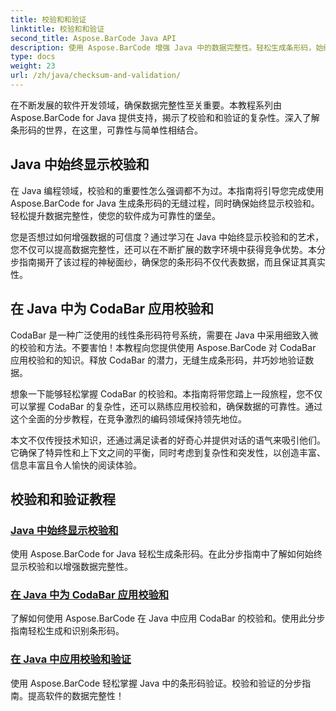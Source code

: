 ```yaml
---
title: 校验和和验证
linktitle: 校验和和验证
second_title: Aspose.BarCode Java API
description: 使用 Aspose.BarCode 增强 Java 中的数据完整性。轻松生成条形码，始终显示校验和，并掌握 CodaBar 和常规校验和验证。
type: docs
weight: 23
url: /zh/java/checksum-and-validation/
---
```



在不断发展的软件开发领域，确保数据完整性至关重要。本教程系列由 Aspose.BarCode for Java 提供支持，揭示了校验和和验证的复杂性。深入了解条形码的世界，在这里，可靠性与简单性相结合。

## Java 中始终显示校验和

在 Java 编程领域，校验和的重要性怎么强调都不为过。本指南将引导您完成使用 Aspose.BarCode for Java 生成条形码的无缝过程，同时确保始终显示校验和。轻松提升数据完整性，使您的软件成为可靠性的堡垒。

您是否想过如何增强数据的可信度？通过学习在 Java 中始终显示校验和的艺术，您不仅可以提高数据完整性，还可以在不断扩展的数字环境中获得竞争优势。本分步指南揭开了该过程的神秘面纱，确保您的条形码不仅代表数据，而且保证其真实性。

## 在 Java 中为 CodaBar 应用校验和

CodaBar 是一种广泛使用的线性条形码符号系统，需要在 Java 中采用细致入微的校验和方法。不要害怕！本教程向您提供使用 Aspose.BarCode 对 CodaBar 应用校验和的知识。释放 CodaBar 的潜力，无缝生成条形码，并巧妙地验证数据。

想象一下能够轻松掌握 CodaBar 的校验和。本指南将带您踏上一段旅程，您不仅可以掌握 CodaBar 的复杂性，还可以熟练应用校验和，确保数据的可靠性。通过这个全面的分步教程，在竞争激烈的编码领域保持领先地位。

本文不仅传授技术知识，还通过满足读者的好奇心并提供对话的语气来吸引他们。它确保了特异性和上下文之间的平衡，同时考虑到复杂性和突发性，以创造丰富、信息丰富且令人愉快的阅读体验。
## 校验和和验证教程
### [Java 中始终显示校验和](./always-showing-checksum/)
使用 Aspose.BarCode for Java 轻松生成条形码。在此分步指南中了解如何始终显示校验和以增强数据完整性。
### [在 Java 中为 CodaBar 应用校验和](./applying-checksum-codabar/)
了解如何使用 Aspose.BarCode 在 Java 中应用 CodaBar 的校验和。使用此分步指南轻松生成和识别条形码。
### [在 Java 中应用校验和验证](./applying-checksum-validation/)
使用 Aspose.BarCode 轻松掌握 Java 中的条形码验证。校验和验证的分步指南。提高软件的数据完整性！